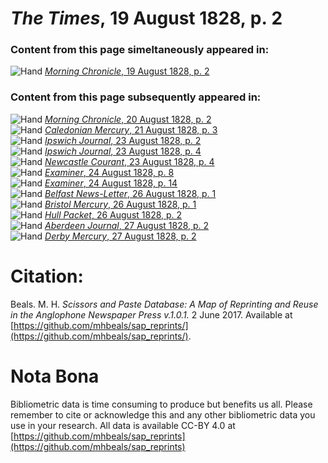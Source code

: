 # *The Times*, 19 August 1828, p. 2  
  
### Content from this page simeltaneously appeared in:  
![Hand](http://scissorsandpaste.net/wp-content/uploads/2017/06/smallhandpointer.png) [*Morning Chronicle*, 19 August 1828, p. 2](https://mhbeals.github.io/sap_html/Morning-Chronicle/Morning-Chronicle-19-August-1828-p-2)  
  
### Content from this page subsequently appeared in:  
![Hand](http://scissorsandpaste.net/wp-content/uploads/2017/06/smallhandpointer.png) [*Morning Chronicle*, 20 August 1828, p. 2](https://mhbeals.github.io/sap_html/Morning-Chronicle/Morning-Chronicle-20-August-1828-p-2)  
![Hand](http://scissorsandpaste.net/wp-content/uploads/2017/06/smallhandpointer.png) [*Caledonian Mercury*, 21 August 1828, p. 3](https://mhbeals.github.io/sap_html/Caledonian-Mercury/Caledonian-Mercury-21-August-1828-p-3)  
![Hand](http://scissorsandpaste.net/wp-content/uploads/2017/06/smallhandpointer.png) [*Ipswich Journal*, 23 August 1828, p. 2](https://mhbeals.github.io/sap_html/Ipswich-Journal/Ipswich-Journal-23-August-1828-p-2)  
![Hand](http://scissorsandpaste.net/wp-content/uploads/2017/06/smallhandpointer.png) [*Ipswich Journal*, 23 August 1828, p. 4](https://mhbeals.github.io/sap_html/Ipswich-Journal/Ipswich-Journal-23-August-1828-p-4)  
![Hand](http://scissorsandpaste.net/wp-content/uploads/2017/06/smallhandpointer.png) [*Newcastle Courant*, 23 August 1828, p. 4](https://mhbeals.github.io/sap_html/Newcastle-Courant/Newcastle-Courant-23-August-1828-p-4)  
![Hand](http://scissorsandpaste.net/wp-content/uploads/2017/06/smallhandpointer.png) [*Examiner*, 24 August 1828, p. 8](https://mhbeals.github.io/sap_html/Examiner/Examiner-24-August-1828-p-8)  
![Hand](http://scissorsandpaste.net/wp-content/uploads/2017/06/smallhandpointer.png) [*Examiner*, 24 August 1828, p. 14](https://mhbeals.github.io/sap_html/Examiner/Examiner-24-August-1828-p-14)  
![Hand](http://scissorsandpaste.net/wp-content/uploads/2017/06/smallhandpointer.png) [*Belfast News-Letter*, 26 August 1828, p. 1](https://mhbeals.github.io/sap_html/Belfast-News-Letter/Belfast-News-Letter-26-August-1828-p-1)  
![Hand](http://scissorsandpaste.net/wp-content/uploads/2017/06/smallhandpointer.png) [*Bristol Mercury*, 26 August 1828, p. 1](https://mhbeals.github.io/sap_html/Bristol-Mercury/Bristol-Mercury-26-August-1828-p-1)  
![Hand](http://scissorsandpaste.net/wp-content/uploads/2017/06/smallhandpointer.png) [*Hull Packet*, 26 August 1828, p. 2](https://mhbeals.github.io/sap_html/Hull-Packet/Hull-Packet-26-August-1828-p-2)  
![Hand](http://scissorsandpaste.net/wp-content/uploads/2017/06/smallhandpointer.png) [*Aberdeen Journal*, 27 August 1828, p. 2](https://mhbeals.github.io/sap_html/Aberdeen-Journal/Aberdeen-Journal-27-August-1828-p-2)  
![Hand](http://scissorsandpaste.net/wp-content/uploads/2017/06/smallhandpointer.png) [*Derby Mercury*, 27 August 1828, p. 2](https://mhbeals.github.io/sap_html/Derby-Mercury/Derby-Mercury-27-August-1828-p-2)  


# Citation: 

Beals. M. H. *Scissors and Paste Database: A Map of Reprinting and Reuse in the Anglophone Newspaper Press v.1.0.1.* 2 June 2017. Available at [https://github.com/mhbeals/sap_reprints/](https://github.com/mhbeals/sap_reprints/). 

# Nota Bona

Bibliometric data is time consuming to produce but benefits us all. Please remember to cite or acknowledge this and any other bibliometric data you use in your research. All data is available CC-BY 4.0 at [https://github.com/mhbeals/sap_reprints](https://github.com/mhbeals/sap_reprints)